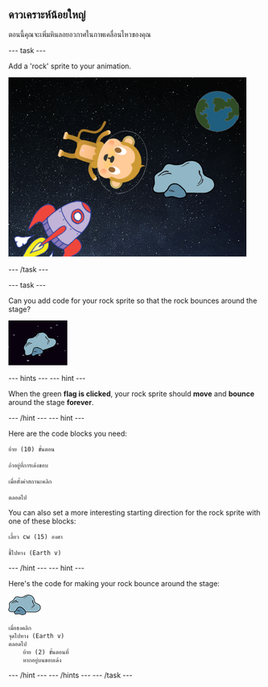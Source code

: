 ## ดาวเคราะห์น้อยใหญ่

ตอนนี้คุณจะเพิ่มหินลอยอวกาศในภาพเคลื่อนไหวของคุณ

\--- task \---

Add a 'rock' sprite to your animation.

![Adding a rock sprite](images/space-rock-sprite.png)

\--- /task \---

\--- task \---

Can you add code for your rock sprite so that the rock bounces around the stage?

![Testing a bouncing rock](images/space-bounce-test.png)

\--- hints \--- \--- hint \---

When the green **flag is clicked**, your rock sprite should **move** and **bounce** around the stage **forever**.

\--- /hint \--- \--- hint \---

Here are the code blocks you need:

```blocks3
ย้าย (10) ขั้นตอน

ถ้าอยู่ที่การเด้งขอบ

เมื่อตั้งค่าสถานะคลิก

ตลอดไป
```

You can also set a more interesting starting direction for the rock sprite with one of these blocks:

```blocks3
เลี้ยว cw (15) องศา

ชี้ไปทาง (Earth v)
```

\--- /hint \--- \--- hint \---

Here's the code for making your rock bounce around the stage:

![Rock sprite](images/sprite-rock.png)

```blocks3
เมื่อธงคลิก
จุดไปทาง (Earth v)
ตลอดไป
    ย้าย (2) ขั้นตอนที่
    หากอยู่บนขอบเด้ง
```

\--- /hint \--- \--- /hints \--- \--- /task \---